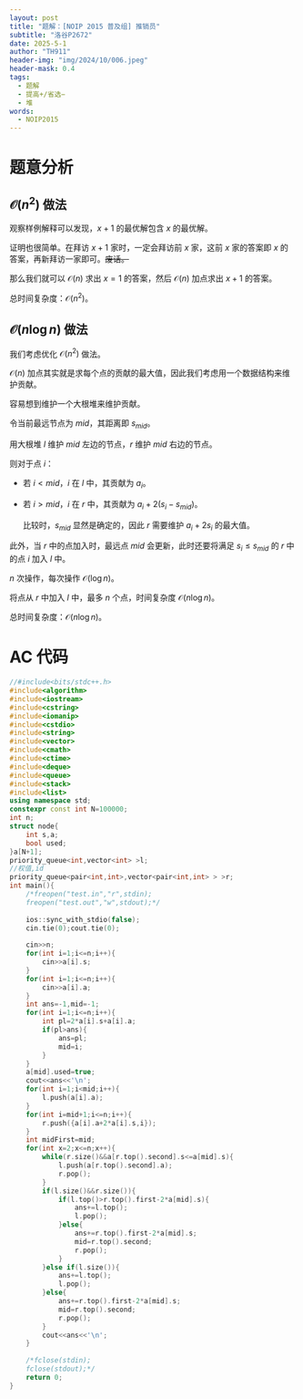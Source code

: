 ```yaml
---
layout: post
title: "题解：[NOIP 2015 普及组] 推销员"
subtitle: "洛谷P2672"
date: 2025-5-1
author: "TH911"
header-img: "img/2024/10/006.jpeg"
header-mask: 0.4
tags:
  - 题解
  - 提高+/省选−
  - 堆
words:
  - NOIP2015
---
```


# 题意分析

## $\mathcal O\left(n^2\right)$ 做法

观察样例解释可以发现，$x+1$ 的最优解包含 $x$ 的最优解。

证明也很简单。在拜访 $x+1$ 家时，一定会拜访前 $x$ 家，这前 $x$ 家的答案即 $x$ 的答案，再新拜访一家即可。~~废话。~~

那么我们就可以 $\mathcal O(n)$ 求出 $x=1$ 的答案，然后 $\mathcal O(n)$ 加点求出 $x+1$ 的答案。

总时间复杂度：$\mathcal O\left(n^2\right)$。

## $\mathcal O\left(n\log n\right)$ 做法

我们考虑优化 $\mathcal O\left(n^2\right)$ 做法。

$\mathcal O(n)$ 加点其实就是求每个点的贡献的最大值，因此我们考虑用一个数据结构来维护贡献。

容易想到维护一个大根堆来维护贡献。

令当前最远节点为 $mid$，其距离即 $s_{mid}$。

用大根堆 $l$ 维护 $mid$ 左边的节点，$r$ 维护 $mid$ 右边的节点。

则对于点 $i$：

* 若 $i<mid$，$i$ 在 $l$ 中，其贡献为 $a_i$。

* 若 $i>mid$，$i$ 在 $r$ 中，其贡献为 $a_i+2(s_i-s_{mid})$。

  比较时，$s_{mid}$ 显然是确定的，因此 $r$ 需要维护 $a_i+2s_i$ 的最大值。

此外，当 $r$ 中的点加入时，最远点 $mid$ 会更新，此时还要将满足 $s_i\leq s_{mid}$ 的 $r$ 中的点 $i$ 加入 $l$ 中。

$n$ 次操作，每次操作 $\mathcal O\left(\log n\right)$。

将点从 $r$ 中加入 $l$ 中，最多 $n$ 个点，时间复杂度 $\mathcal O\left(n\log n\right)$。

总时间复杂度：$\mathcal O\left(n\log n\right)$。

# AC 代码

```cpp
//#include<bits/stdc++.h>
#include<algorithm>
#include<iostream>
#include<cstring>
#include<iomanip>
#include<cstdio>
#include<string>
#include<vector>
#include<cmath>
#include<ctime>
#include<deque>
#include<queue>
#include<stack>
#include<list>
using namespace std;
constexpr const int N=100000;
int n;
struct node{
	int s,a;
	bool used;
}a[N+1];
priority_queue<int,vector<int> >l;
//权值,id
priority_queue<pair<int,int>,vector<pair<int,int> > >r;
int main(){
	/*freopen("test.in","r",stdin);
	freopen("test.out","w",stdout);*/
	
	ios::sync_with_stdio(false);
	cin.tie(0);cout.tie(0);
	
	cin>>n;
	for(int i=1;i<=n;i++){
		cin>>a[i].s;
	}
	for(int i=1;i<=n;i++){
		cin>>a[i].a;
	}
	int ans=-1,mid=-1;
	for(int i=1;i<=n;i++){
		int pl=2*a[i].s+a[i].a;
		if(pl>ans){
			ans=pl;
			mid=i;
		}
	}
	a[mid].used=true;
	cout<<ans<<'\n';
	for(int i=1;i<mid;i++){
		l.push(a[i].a);
	} 
	for(int i=mid+1;i<=n;i++){
		r.push({a[i].a+2*a[i].s,i});
	}
	int midFirst=mid;
	for(int x=2;x<=n;x++){		
		while(r.size()&&a[r.top().second].s<=a[mid].s){
			l.push(a[r.top().second].a);
			r.pop();
		}
		if(l.size()&&r.size()){
			if(l.top()>r.top().first-2*a[mid].s){
				ans+=l.top();
				l.pop();
			}else{
				ans+=r.top().first-2*a[mid].s;
				mid=r.top().second;
				r.pop();
			}
		}else if(l.size()){
			ans+=l.top();
			l.pop();
		}else{
			ans+=r.top().first-2*a[mid].s;
			mid=r.top().second;
			r.pop();
		}
		cout<<ans<<'\n'; 
	} 
	
	/*fclose(stdin);
	fclose(stdout);*/
	return 0; 
} 
```
